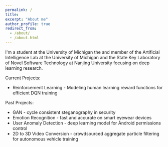 ```yaml
---
permalink: /
title:
excerpt: "About me"
author_profile: true
redirect_from: 
  - /about/
  - /about.html
---
```

I'm a student at the University of Michigan the and member of the Artificial Intelligence Lab at the University of Michigan and the State Key Laboratory of Novel Software Technology at Nanjing University focusing on deep learning research.

Current Projects:

*	Reinforcement Learning - Modeling human learning reward functions for efficient DQN training

Past Projects:

*	GAN - cycle consistent steganography in security  
*	Emotion Recognition - fast and accurate on smart eyewear devices  
*	User Anomaly Detection - deep learning model for Android permissions control  
*	2D to 3D Video Conversion - crowdsourced aggregate particle filtering for autonomous vehicle training